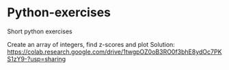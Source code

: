 # Python-exercises
Short python exercises


Create an array of integers, find z-scores and plot
Solution: https://colab.research.google.com/drive/1twgpOZ0oB3RO0f3bhE8ydOc7PKS1zY9-?usp=sharing
<br><br>

